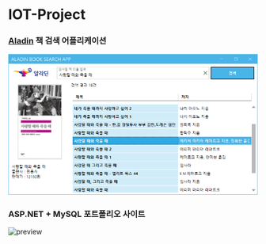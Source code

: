 # IOT-Project

### [Aladin](https://aladin.co.kr/) 책 검색 어플리케이션

![preview](https://github.com/drown-ed/IOT-Project/blob/main/image/aladinbooksearchapp.png)


### ASP.NET + MySQL 포트폴리오 사이트

![preview](https://github.com/drown-ed/IOT-Project/blob/main/image/portfolio.gif)